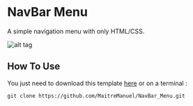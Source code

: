 # NavBar Menu

A simple navigation menu with only HTML/CSS.

![alt tag](https://image.noelshack.com/fichiers/2017/08/1487614466-navbar-menu.png)

## How To Use

You just need to download this template [here](https://github.com/MaitreManuel/NavBar_Menu/archive/master.zip) or on a terminal :

    git clone https://github.com/MaitreManuel/NavBar_Menu.git
